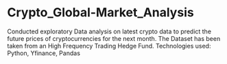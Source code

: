 # Crypto_Global-Market_Analysis
Conducted exploratory Data analysis on latest crypto data to predict the future prices of cryptocurrencies for the next month. 
The Dataset has been taken from an High Frequency Trading Hedge Fund.
Technologies used: Python, Yfinance, Pandas
